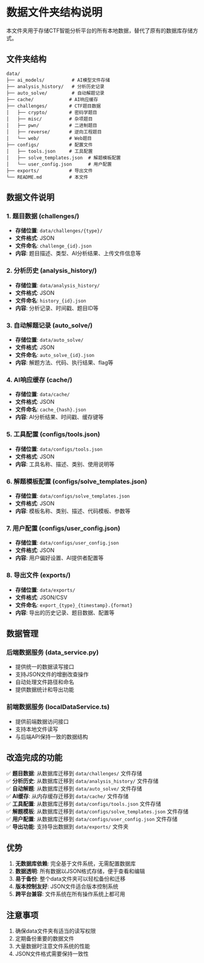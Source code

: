 # 数据文件夹结构说明

本文件夹用于存储CTF智能分析平台的所有本地数据，替代了原有的数据库存储方式。

## 文件夹结构

```
data/
├── ai_models/          # AI模型文件存储
├── analysis_history/   # 分析历史记录
├── auto_solve/         # 自动解题记录
├── cache/             # AI响应缓存
├── challenges/        # CTF题目数据
│   ├── crypto/        # 密码学题目
│   ├── misc/          # 杂项题目
│   ├── pwn/           # 二进制题目
│   ├── reverse/       # 逆向工程题目
│   └── web/           # Web题目
├── configs/           # 配置文件
│   ├── tools.json     # 工具配置
│   ├── solve_templates.json  # 解题模板配置
│   └── user_config.json      # 用户配置
├── exports/           # 导出文件
└── README.md          # 本文件
```

## 数据文件说明

### 1. 题目数据 (challenges/)
- **存储位置**: `data/challenges/{type}/`
- **文件格式**: JSON
- **文件命名**: `challenge_{id}.json`
- **内容**: 题目描述、类型、AI分析结果、上传文件信息等

### 2. 分析历史 (analysis_history/)
- **存储位置**: `data/analysis_history/`
- **文件格式**: JSON
- **文件命名**: `history_{id}.json`
- **内容**: 分析记录、时间戳、题目ID等

### 3. 自动解题记录 (auto_solve/)
- **存储位置**: `data/auto_solve/`
- **文件格式**: JSON
- **文件命名**: `auto_solve_{id}.json`
- **内容**: 解题方法、代码、执行结果、flag等

### 4. AI响应缓存 (cache/)
- **存储位置**: `data/cache/`
- **文件格式**: JSON
- **文件命名**: `cache_{hash}.json`
- **内容**: AI分析结果、时间戳、缓存键等

### 5. 工具配置 (configs/tools.json)
- **存储位置**: `data/configs/tools.json`
- **文件格式**: JSON
- **内容**: 工具名称、描述、类别、使用说明等

### 6. 解题模板配置 (configs/solve_templates.json)
- **存储位置**: `data/configs/solve_templates.json`
- **文件格式**: JSON
- **内容**: 模板名称、类别、描述、代码模板、参数等

### 7. 用户配置 (configs/user_config.json)
- **存储位置**: `data/configs/user_config.json`
- **文件格式**: JSON
- **内容**: 用户偏好设置、AI提供者配置等

### 8. 导出文件 (exports/)
- **存储位置**: `data/exports/`
- **文件格式**: JSON/CSV
- **文件命名**: `export_{type}_{timestamp}.{format}`
- **内容**: 导出的历史记录、题目数据、配置等

## 数据管理

### 后端数据服务 (data_service.py)
- 提供统一的数据读写接口
- 支持JSON文件的增删改查操作
- 自动处理文件路径和命名
- 提供数据统计和导出功能

### 前端数据服务 (localDataService.ts)
- 提供前端数据访问接口
- 支持本地文件读写
- 与后端API保持一致的数据结构

## 改造完成的功能

✅ **题目数据**: 从数据库迁移到 `data/challenges/` 文件存储  
✅ **分析历史**: 从数据库迁移到 `data/analysis_history/` 文件存储  
✅ **自动解题**: 从数据库迁移到 `data/auto_solve/` 文件存储  
✅ **AI缓存**: 从内存缓存迁移到 `data/cache/` 文件存储  
✅ **工具配置**: 从数据库迁移到 `data/configs/tools.json` 文件存储  
✅ **解题模板**: 从数据库迁移到 `data/configs/solve_templates.json` 文件存储  
✅ **用户配置**: 从数据库迁移到 `data/configs/user_config.json` 文件存储  
✅ **导出功能**: 支持导出数据到 `data/exports/` 文件夹  

## 优势

1. **无数据库依赖**: 完全基于文件系统，无需配置数据库
2. **数据透明**: 所有数据以JSON格式存储，便于查看和编辑
3. **易于备份**: 整个data文件夹可以轻松备份和迁移
4. **版本控制友好**: JSON文件适合版本控制系统
5. **跨平台兼容**: 文件系统在所有操作系统上都可用

## 注意事项

1. 确保data文件夹有适当的读写权限
2. 定期备份重要的数据文件
3. 大量数据时注意文件系统的性能
4. JSON文件格式需要保持一致性 